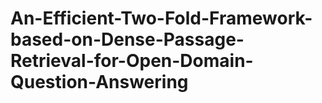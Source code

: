 # An-Efficient-Two-Fold-Framework-based-on-Dense-Passage-Retrieval-for-Open-Domain-Question-Answering
